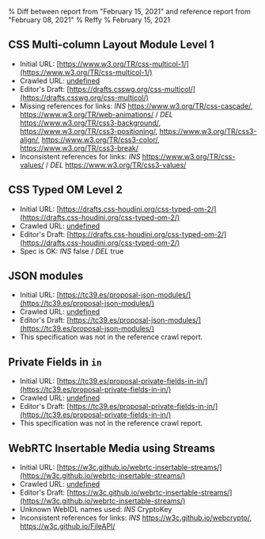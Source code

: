 % Diff between report from "February 15, 2021" and reference report from "February 08, 2021"
% Reffy
% February 15, 2021

## CSS Multi-column Layout Module Level 1

- Initial URL: [https://www.w3.org/TR/css-multicol-1/](https://www.w3.org/TR/css-multicol-1/)
- Crawled URL: [undefined](undefined)
- Editor's Draft: [https://drafts.csswg.org/css-multicol/](https://drafts.csswg.org/css-multicol/)
- Missing references for links: *INS* https://www.w3.org/TR/css-cascade/, https://www.w3.org/TR/web-animations/ / *DEL* https://www.w3.org/TR/css3-background/, https://www.w3.org/TR/css3-positioning/, https://www.w3.org/TR/css3-align/, https://www.w3.org/TR/css3-color/, https://www.w3.org/TR/css3-break/
- Inconsistent references for links: *INS* https://www.w3.org/TR/css-values/ / *DEL* https://www.w3.org/TR/css3-values/


## CSS Typed OM Level 2

- Initial URL: [https://drafts.css-houdini.org/css-typed-om-2/](https://drafts.css-houdini.org/css-typed-om-2/)
- Crawled URL: [undefined](undefined)
- Editor's Draft: [https://drafts.css-houdini.org/css-typed-om-2/](https://drafts.css-houdini.org/css-typed-om-2/)
- Spec is OK: *INS* false / *DEL* true


## JSON modules

- Initial URL: [https://tc39.es/proposal-json-modules/](https://tc39.es/proposal-json-modules/)
- Crawled URL: [undefined](undefined)
- Editor's Draft: [https://tc39.es/proposal-json-modules/](https://tc39.es/proposal-json-modules/)
- This specification was not in the reference crawl report.


## Private Fields in `in`

- Initial URL: [https://tc39.es/proposal-private-fields-in-in/](https://tc39.es/proposal-private-fields-in-in/)
- Crawled URL: [undefined](undefined)
- Editor's Draft: [https://tc39.es/proposal-private-fields-in-in/](https://tc39.es/proposal-private-fields-in-in/)
- This specification was not in the reference crawl report.


## WebRTC Insertable Media using Streams

- Initial URL: [https://w3c.github.io/webrtc-insertable-streams/](https://w3c.github.io/webrtc-insertable-streams/)
- Crawled URL: [undefined](undefined)
- Editor's Draft: [https://w3c.github.io/webrtc-insertable-streams/](https://w3c.github.io/webrtc-insertable-streams/)
- Unknown WebIDL names used: *INS* CryptoKey
- Inconsistent references for links: *INS* https://w3c.github.io/webcrypto/, https://w3c.github.io/FileAPI/


